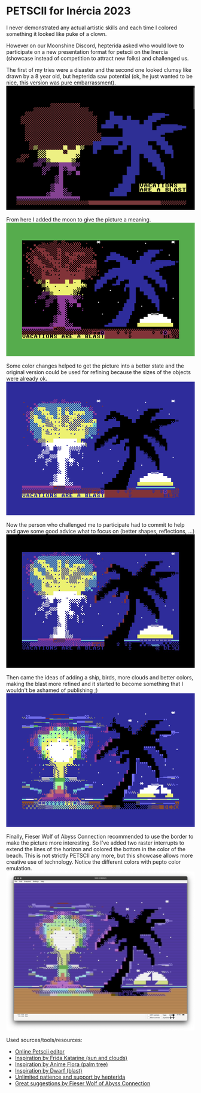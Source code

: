 # PETSCII for Inércia 2023

I never demonstrated any actual artistic skills and each time I colored something it looked like puke of a clown. 

However on our Moonshine Discord, hepterida asked who would love to participate on a new presentation format for petscii on the Inercia (showcase instead of competition to attract new folks) and challenged us.

The first of my tries were a disaster and the second one looked clumsy like drawn by a 8 year old, but hepterida saw potential (ok, he just wanted to be nice, this version was pure embarrassment).
![alt text](images/1.png "First version")

From here I added the moon to give the picture a meaning.
![alt text](images/2.png "Frida's inspiration")

Some color changes helped to get the picture into a better state and the original version could be used for refining because the sizes of the objects were already ok.
![alt text](images/3.png "Fixing overall colors")

Now the person who challenged me to participate had to commit to help and gave some good advice what to focus on (better shapes, reflections, ...)
![alt text](images/4.jpg "Reflecting reflexions")

Then came the ideas of adding a ship, birds, more clouds and better colors, making the blast more refined and it started to become something that I wouldn't be ashamed of publishing ;)
![alt text](images/5.png "Details")

Finally, Fieser Wolf of Abyss Connection recommended to use the border to make the picture more interesting. So I've added two raster interrupts to extend the lines of the horizon and colored the bottom in the color of the beach. This is not strictly PETSCII any more, but this showcase allows more creative use of technology. Notice the different colors with pepto color emulation.
![alt text](images/final.png "Final")

Used sources/tools/resources:
- [Online Petscii editor](http://petscii.krissz.hu/)
- [Inspiration by Frida Katarine (sun and clouds)](https://csdb.dk/release/?id=201668)
- [Inspiration by Anime Flora (palm tree)](https://www.deviantart.com/anime-flora/art/Dream-Palm-Trees-25833440)
- [Inspiration by Dwarf (blast)](https://tomseditor.com/gallery/i/13316/atom-by-dwarf)
- [Unlimited patience and support by hepterida](https://demozoo.org/sceners/136667/)
- [Great suggestions by Fieser Wolf of Abyss Connection](https://englishclass.de/~wolf/ac/)